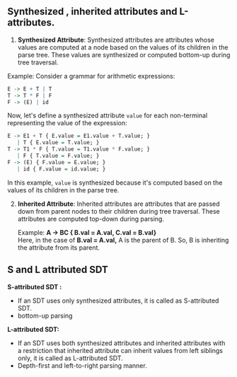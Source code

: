 ## Synthesized , inherited attributes and L-attributes.

1. **Synthesized Attribute**: Synthesized attributes are attributes whose values are computed at a node based on the values of its children in the parse tree. These values are synthesized or computed bottom-up during tree traversal.

Example:
Consider a grammar for arithmetic expressions:

```r
E -> E + T | T
T -> T * F | F
F -> (E) | id
```

Now, let's define a synthesized attribute `value` for each non-terminal representing the value of the expression:

```r
E -> E1 + T { E.value = E1.value + T.value; }
   | T { E.value = T.value; }
T -> T1 * F { T.value = T1.value * F.value; }
   | F { T.value = F.value; }
F -> (E) { F.value = E.value; }
   | id { F.value = id.value; }
```

In this example, `value` is synthesized because it's computed based on the values of its children in the parse tree.

2. **Inherited Attribute**: Inherited attributes are attributes that are passed down from parent nodes to their children during tree traversal. These attributes are computed top-down during parsing.

	Example:
	**A → BC { B.val = A.val, C.val = B.val}**  
	Here, in the case of **B.val = A.val,** A is the parent of B. So, B is inheriting the attribute from its parent.

## S and L attributed SDT

**S-attributed SDT :**

- If an SDT uses only synthesized attributes, it is called as S-attributed SDT.
- bottom-up parsing

**L-attributed SDT:**

- If an SDT uses both synthesized attributes and inherited attributes with a restriction that inherited attribute can inherit values from left siblings only, it is called as L-attributed SDT.
- Depth-first and left-to-right parsing manner.
